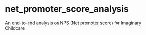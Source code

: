 # net_promoter_score_analysis
An end-to-end analysis on NPS (Net promoter score) for Imaginary Childcare
